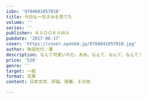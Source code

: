 ```yaml
---
isbn: '9784041057018'
title: 今日も一日きみを見てた
volume: ''
series: ''
publisher: ＫＡＤＯＫＡＷＡ
pubdate: '2017-06-17'
cover: 'https://cover.openbd.jp/9784041057018.jpg'
author: 角田光代／著
description: なんて可愛いのだ。ああ、なんて、なんて、なんて！
price: '520'
genre: ''
target: 一般
format: 文庫
content: 日本文学、評論、随筆、その他

---
```

